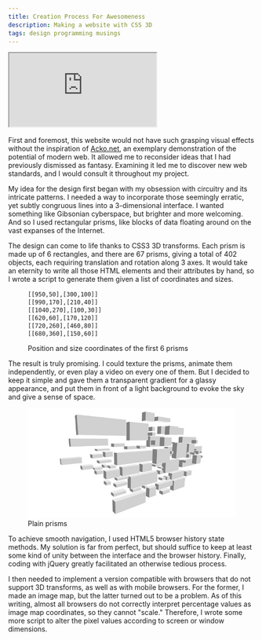 ```yaml
---
title: Creation Process For Awesomeness
description: Making a website with CSS 3D
tags: design programming musings
---
```


<div class="video-wrapper">
<iframe src="https://www.youtube.com/embed/8RFlAS-z8_c" allowfullscreen></iframe>
</div>

First and foremost, this website would not have such grasping visual effects without the inspiration of [Acko.net](http://acko.net), an exemplary demonstration of the potential of modern web. It allowed me to reconsider ideas that I had previously dismissed as fantasy. Examining it led me to discover new web standards, and I would consult it throughout my project.

My idea for the design first began with my obsession with circuitry and its intricate patterns. I needed a way to incorporate those seemingly erratic, yet subtly congruous lines into a 3-dimensional interface. I wanted something like Gibsonian cyberspace, but brighter and more welcoming. And so I used rectangular prisms, like blocks of data floating around on the vast expanses of the Internet. 

<div class="flexpair">
<p>
The design can come to life thanks to CSS3 3D transforms. Each prism is made up of 6 rectangles, and there are 67 prisms, giving a total of 402 objects, each requiring translation and rotation along 3 axes. It would take an eternity to write all those HTML elements and their attributes by hand, so I wrote a script to generate them given a list of coordinates and sizes.
</p>
<figure>
<pre><code>[[950,50],[300,100]]
[[990,170],[210,40]]
[[1040,270],[100,30]]
[[620,60],[170,120]]
[[720,260],[460,80]]
[[680,360],[150,60]]
</code></pre>
<figcaption>Position and size coordinates of the first 6 prisms</figcaption>
</figure>
</div>

<div class="flexpair">
<p>
The result is truly promising. I could texture the prisms, animate them independently, or even play a video on every one of them. But I decided to keep it simple and gave them a transparent gradient for a glassy appearance, and put them in front of a light background to evoke the sky and give a sense of space.
</p>
<figure>
<img src="/img/creation-process/cover.jpg" alt="Plain prisms"/>
<figcaption>Plain prisms</figcaption>
</figure>
</div>

To achieve smooth navigation, I used HTML5 browser history state methods. My solution is far from perfect, but should suffice to keep at least some kind of unity between the interface and the browser history. Finally, coding with jQuery greatly facilitated an otherwise tedious process. 

I then needed to implement a version compatible with browsers that do not support 3D transforms, as well as with mobile browsers. For the former, I made an image map, but the latter turned out to be a problem. As of this writing, almost all browsers do not correctly interpret percentage values as image map coordinates, so they cannot "scale." Therefore, I wrote some more script to alter the pixel values according to screen or window dimensions.

